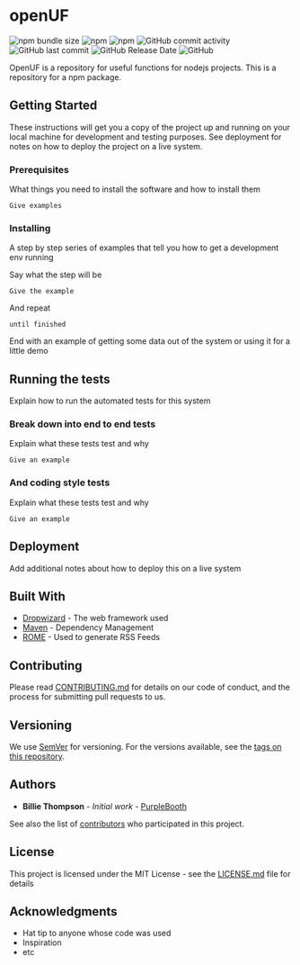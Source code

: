 # openUF
![npm bundle size](https://img.shields.io/bundlephobia/min/openuf.svg)
![npm](https://img.shields.io/npm/v/openuf.svg?label=version)
![npm](https://img.shields.io/npm/dt/openuf.svg)
![GitHub commit activity](https://img.shields.io/github/commit-activity/y/ruiaraujo012/openUF.svg)
![GitHub last commit](https://img.shields.io/github/last-commit/ruiaraujo012/openUF.svg)
![GitHub Release Date](https://img.shields.io/github/release-date/ruiaraujo012/openUF.svg)
![GitHub](https://img.shields.io/github/license/ruiaraujo012/openUF.svg)

OpenUF is a repository for useful functions for nodejs projects. This is a repository for a npm package.

## Getting Started

These instructions will get you a copy of the project up and running on your local machine for development and testing purposes. See deployment for notes on how to deploy the project on a live system.

### Prerequisites

What things you need to install the software and how to install them

```
Give examples
```

### Installing

A step by step series of examples that tell you how to get a development env running

Say what the step will be

```
Give the example
```

And repeat

```
until finished
```

End with an example of getting some data out of the system or using it for a little demo

## Running the tests

Explain how to run the automated tests for this system

### Break down into end to end tests

Explain what these tests test and why

```
Give an example
```

### And coding style tests

Explain what these tests test and why

```
Give an example
```

## Deployment

Add additional notes about how to deploy this on a live system

## Built With

* [Dropwizard](http://www.dropwizard.io/1.0.2/docs/) - The web framework used
* [Maven](https://maven.apache.org/) - Dependency Management
* [ROME](https://rometools.github.io/rome/) - Used to generate RSS Feeds

## Contributing

Please read [CONTRIBUTING.md](https://gist.github.com/PurpleBooth/b24679402957c63ec426) for details on our code of conduct, and the process for submitting pull requests to us.

## Versioning

We use [SemVer](http://semver.org/) for versioning. For the versions available, see the [tags on this repository](https://github.com/your/project/tags). 

## Authors

* **Billie Thompson** - *Initial work* - [PurpleBooth](https://github.com/PurpleBooth)

See also the list of [contributors](https://github.com/your/project/contributors) who participated in this project.

## License

This project is licensed under the MIT License - see the [LICENSE.md](LICENSE.md) file for details

## Acknowledgments

* Hat tip to anyone whose code was used
* Inspiration
* etc

